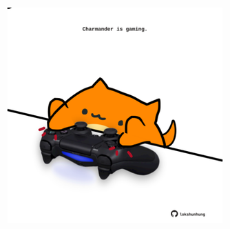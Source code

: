 <!-- built at 17/09/2023, 17:00:46 UTC -->
<p align="center">
  <img width="500" height="500" src="./ReadmeImage.svg">
</p>
